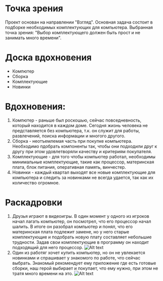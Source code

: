 # Точка зрения
Проект основан на направлении "Взгляд". Основная задача состоит в подборке необходимых комплектующих для компьютера. 
Выбранная точка зрения: "Выбор комплектующего должен быть прост и не занимать много времени".
# Доска вдохновения
- Компютер
- Сборка
- Комплектующие
- Новинки
# Вдохновения:
1) Компютер - раньше был роскошью, сейчас повседневность, который находится в каждом доме. Сегодня жизнь человека не представляется без компьютера, т.к. он служит для работы, развлечений, поиска информации и многого другого. 
2) Сборка - неотъемлемая часть при покупке компьютера. Необходимо пдобрать компоненты так, чтобы они подходили друг к другу при этом удовлетворяли качеству и критериям покупателя.
3) Комплектующие - для того чтобы компьютер работал, необходимы минимальные комплектующие, такие как процессор, материнская плата, блок питания, оперативная память, винчестер.
4) Новинки - каждый квартал выходят все новые комплектующие для компьютера и следить за новинками не всегда удается, так как их количество огромное.
# Раскадровки
1) Друзья играют в видеоигры. В один момент у одного из игроков начал лагать компьютер, он посмотрел, что его процессор начал шалить. В итоге он разобрал компьютер и понял, что его материнская плата подлежит замене, но у него старые комплектующие и подобрать новую плату составляет небольшие трудности. Задав свои комплектующие в программу он находит подходящий для него процессор.
![Alt text](https://github.com/RybinskHCI2019/assignment2-rapid-prototyping-VladSudakov/tree/master/resolve/Снимок.png "Старые комплектующие") 
2) Один из работяг хочет купить компьютер, но он не увлекается новинками и спрашивает у знакомого по работе, что сейчас выбрать. Знакомый рекомендует ему приложение где есть готовые сборки, наш герой выбирает и покупает, что ему нужно, при этом не тратя много времени на это.
![Alt text](https://github.com/RybinskHCI2019/assignment2-rapid-prototyping-VladSudakov/tree/master/resolve/Снимок2.png "Новый компьютер") 
